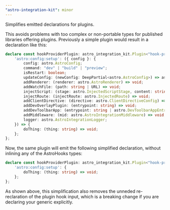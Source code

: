 ```yaml
---
"astro-integration-kit": minor
---
```


Simplifies emitted declarations for plugins.

This avoids problems with too complex or non-portable types for published libraries offering plugins. Previously a simple plugin would result in a declaration like this:

```ts
declare const hookProviderPlugin: astro_integration_kit.Plugin<"hook-provider", {
    'astro:config:setup': ({ config }: {
        config: astro.AstroConfig;
        command: "dev" | "build" | "preview";
        isRestart: boolean;
        updateConfig: (newConfig: DeepPartial<astro.AstroConfig>) => astro.AstroConfig;
        addRenderer: (renderer: astro.AstroRenderer) => void;
        addWatchFile: (path: string | URL) => void;
        injectScript: (stage: astro.InjectedScriptStage, content: string) => void;
        injectRoute: (injectRoute: astro.InjectedRoute) => void;
        addClientDirective: (directive: astro.ClientDirectiveConfig) => void;
        addDevOverlayPlugin: (entrypoint: string) => void;
        addDevToolbarApp: (entrypoint: string | astro.DevToolbarAppEntry) => void;
        addMiddleware: (mid: astro.AstroIntegrationMiddleware) => void;
        logger: astro.AstroIntegrationLogger;
    }) => {
        doThing: (thing: string) => void;
    };
};
```

Now, the same plugin will emit the following simplified declaration, without inlining any of the AstroHooks types:

```ts
declare const hookProviderPlugin: astro_integration_kit.Plugin<"hook-provider", {
    'astro:config:setup': {
        doThing: (thing: string) => void;
    };
};
```

As shown above, this simplification also removes the unneded re-reclaration of the plugin hook input, which is a breaking change if you are declaring your generic explicitly.
